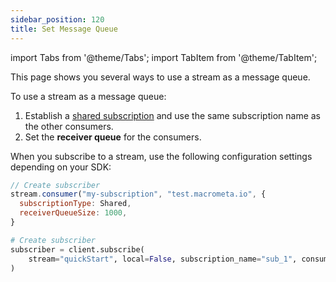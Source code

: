 ```yaml
---
sidebar_position: 120
title: Set Message Queue
---
```


import Tabs from '@theme/Tabs';
import TabItem from '@theme/TabItem';

This page shows you several ways to use a stream as a message queue.

To use a stream as a message queue:

1. Establish a [shared subscription](../subscriptions#shared) and use the same subscription name as the other consumers. 
1. Set the **receiver queue** for the consumers.

When you subscribe to a stream, use the following configuration settings depending on your SDK:

<Tabs groupId="operating-systems">
<TabItem value="js" label="JavaScript SDK">

```js
// Create subscriber
stream.consumer("my-subscription", "test.macrometa.io", {
  subscriptionType: Shared,
  receiverQueueSize: 1000,
}
```

</TabItem>

<TabItem value="py" label="Python SDK">

```py
# Create subscriber
subscriber = client.subscribe(
    stream="quickStart", local=False, subscription_name="sub_1", consumer_type=CONSUMER_TYPES.SHARED, receiver_queue_size=1000
)
```

</TabItem>
</Tabs>

